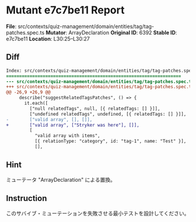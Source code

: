 # Mutant e7c7be11 Report

**File**: src/contexts/quiz-management/domain/entities/tag/tag-patches.spec.ts
**Mutator**: ArrayDeclaration
**Original ID**: 6392
**Stable ID**: e7c7be11
**Location**: L30:25–L30:27

## Diff

```diff
Index: src/contexts/quiz-management/domain/entities/tag/tag-patches.spec.ts
===================================================================
--- src/contexts/quiz-management/domain/entities/tag/tag-patches.spec.ts	original
+++ src/contexts/quiz-management/domain/entities/tag/tag-patches.spec.ts	mutated #6392
@@ -26,9 +26,9 @@
     describe("suggestRelatedTagsPatches", () => {
       it.each([
         ["null relatedTags", null, [{ relatedTags: [] }]],
         ["undefined relatedTags", undefined, [{ relatedTags: [] }]],
-        ["valid array", [], []],
+        ["valid array", ["Stryker was here"], []],
         [
           "valid array with items",
           [{ relationType: "category", id: "tag-1", name: "Test" }],
           [],
```

## Hint

ミューテータ "ArrayDeclaration" による置換。

## Instruction

このサバイブ・ミューテーションを失敗させる最小テストを設計してください。
